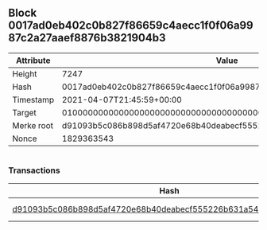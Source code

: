 ## Block 0017ad0eb402c0b827f86659c4aecc1f0f06a9987c2a27aaef8876b3821904b3

Attribute | Value
--- | ---
Height | 7247
Hash | 0017ad0eb402c0b827f86659c4aecc1f0f06a9987c2a27aaef8876b3821904b3
Timestamp | 2021-04-07T21:45:59+00:00
Target | 0100000000000000000000000000000000000000000000000000000000000000
Merke root | d91093b5c086b898d5af4720e68b40deabecf555226b631a54eed56bf65e2286
Nonce | 1829363543

```

```

### Transactions

Hash | Amount
--- | ---
[d91093b5c086b898d5af4720e68b40deabecf555226b631a54eed56bf65e2286](d91093b5c086b898d5af4720e68b40deabecf555226b631a54eed56bf65e2286.md) | 10.00000000 SKEPTI 
